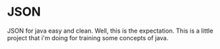 # JSON
JSON for java easy and clean. Well, this is the expectation.
This is a little project that i'm doing for training some concepts of java.
